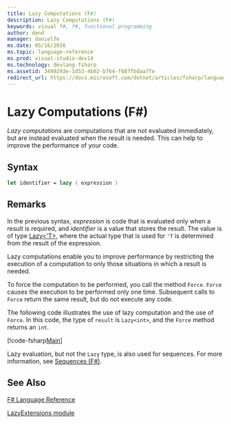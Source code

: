 ```yaml
---
title: Lazy Computations (F#)
description: Lazy Computations (F#)
keywords: visual f#, f#, functional programming
author: dend
manager: danielfe
ms.date: 05/16/2016
ms.topic: language-reference
ms.prod: visual-studio-dev14
ms.technology: devlang-fsharp
ms.assetid: 3499293e-1d53-4b02-b764-f687fbdaa7fe
redirect_url: https://docs.microsoft.com/dotnet/articles/fsharp/language-reference/lazy-computations 
---
```


# Lazy Computations (F#)

*Lazy computations* are computations that are not evaluated immediately, but are instead evaluated when the result is needed. This can help to improve the performance of your code.

## Syntax

```fsharp
let identifier = lazy ( expression )
```

## Remarks

In the previous syntax, *expression* is code that is evaluated only when a result is required, and *identifier* is a value that stores the result. The value is of type [Lazy&lt;'T&gt;](https://msdn.microsoft.com/library/b29d0af5-6efb-4a55-a278-2662a4ecc489), where the actual type that is used for `'T` is determined from the result of the expression.

Lazy computations enable you to improve performance by restricting the execution of a computation to only those situations in which a result is needed.

To force the computation to be performed, you call the method `Force`. `Force` causes the execution to be performed only one time. Subsequent calls to `Force` return the same result, but do not execute any code.

The following code illustrates the use of lazy computation and the use of `Force`. In this code, the type of `result` is `Lazy<int>`, and the `Force` method returns an `int`.

[!code-fsharp[Main](snippets/fslangref2/snippet73011.fs)]

Lazy evaluation, but not the `Lazy` type, is also used for sequences. For more information, see [Sequences &#40;F&#35;&#41;](Sequences-%5BFSharp%5D.md).

## See Also

[F&#35; Language Reference](FSharp-Language-Reference.md)

[LazyExtensions module](https://msdn.microsoft.com/library/86671f40-84a0-402a-867d-ae596218d948)
